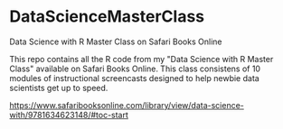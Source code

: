 # DataScienceMasterClass
Data Science with R Master Class on Safari Books Online

This repo contains all the R code from my "Data Science with R Master Class" available on Safari Books Online. This class consistens of 10 modules of instructional screencasts designed to help newbie data scientists get up to speed. 

https://www.safaribooksonline.com/library/view/data-science-with/9781634623148/#toc-start


